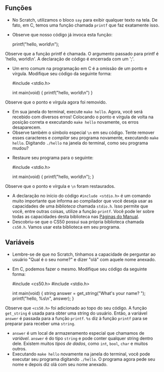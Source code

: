 Funções
--------

* No Scratch, utilizamos o bloco `say` para exibir qualquer texto na tela. De fato, em C, temos uma função chamada `printf` que faz exatamente isso.

- Observe que nosso código já invoca esta função:

    printf("hello, world\n");

Observe que a função printf é chamada. O argumento passado para printf é 'hello, world\\n'. A declaração de código é encerrada com um ';'.

- Um erro comum na programação em C é a omissão de um ponto e vírgula. Modifique seu código da seguinte forma:

    #include <stdio.h>

    int main(void)
    {
        printf("hello, world\n")
    }

Observe que o ponto e vírgula agora foi removido.

* Em sua janela do terminal, execute `make hello`. Agora, você será recebido com diversos erros! Colocando o ponto e vírgula de volta na posição correta e executando `make hello` novamente, os erros desaparecem.
* Observe também o símbolo especial `\n` em seu código. Tente remover esses caracteres e _compilar_ seu programa novamente, executando `make hello`. Digitando `./hello` na janela do terminal, como seu programa mudou?

- Restaure seu programa para o seguinte:

    #include <stdio.h>

    int main(void)
    {
        printf("hello, world\n");
    }

Observe que o ponto e vírgula e `\n` foram restaurados.

* A declaração no início do código `#include <stdio.h>` é um comando muito importante que informa ao compilador que você deseja usar as capacidades de uma _biblioteca_ chamada `stdio.h`. Isso permite que você, entre outras coisas, utilize a função `printf`. Você pode ler sobre todas as capacidades desta biblioteca nas [Páginas do Manual](https://manual.cs50.io).
* Descobriu-se que o CS50 possui sua própria biblioteca chamada `cs50.h`. Vamos usar esta biblioteca em seu programa.

Variáveis
---------

* Lembre-se de que no Scratch, tínhamos a capacidade de perguntar ao usuário "Qual é o seu nome?" e dizer "olá" com aquele nome anexado.

- Em C, podemos fazer o mesmo. Modifique seu código da seguinte forma:

    #include <cs50.h>
    #include <stdio.h>

    int main(void)
    {
        string answer = get_string("What's your name? ");
        printf("hello, %s\n", answer);
    }

Observe que `<cs50.h>` foi adicionado ao topo do seu código. A função `get_string` é usada para obter uma string do usuário. Então, a variável `answer` é passada para a função `printf`. `%s` diz à função `printf` para se preparar para receber uma `string`.

* `answer` é um local de armazenamento especial que chamamos de _variável_. `answer` é do tipo `string` e pode conter qualquer string dentro dele. Existem muitos _tipos de dados_, como `int`, `bool`, `char` e muitos outros.
* Executando `make hello` novamente na janela do terminal, você pode executar seu programa digitando `./hello`. O programa agora pede seu nome e depois diz olá com seu nome anexado.